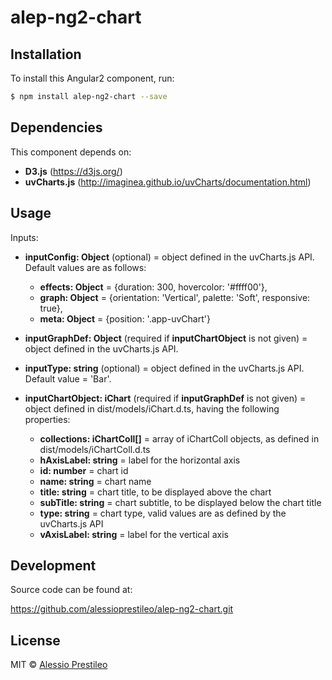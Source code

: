 # alep-ng2-chart

## Installation

To install this Angular2 component, run:

```bash
$ npm install alep-ng2-chart --save
```

## Dependencies

This component depends on:

- **D3.js** (https://d3js.org/)
- **uvCharts.js** (http://imaginea.github.io/uvCharts/documentation.html)

## Usage

Inputs:

- **inputConfig: Object** (optional) = object defined in the uvCharts.js API. Default values are as follows:
	- **effects: Object** = {duration: 300, hovercolor: '#ffff00'},
    - **graph: Object** = {orientation: 'Vertical', palette: 'Soft', responsive: true},
    - **meta: Object** = {position: '.app-uvChart'}

- **inputGraphDef: Object** (required if **inputChartObject** is not given) = object defined in the uvCharts.js API.

- **inputType: string** (optional) = object defined in the uvCharts.js API. Default value = 'Bar'.

- **inputChartObject: iChart** (required if **inputGraphDef** is not given) = object defined in dist/models/iChart.d.ts, having the following properties:

	- **collections: iChartColl[]** = array of iChartColl objects, as defined in dist/models/iChartColl.d.ts
  	- **hAxisLabel: string** = label for the horizontal axis
	- **id: number** = chart id
	- **name: string** = chart name
	- **title: string** = chart title, to be displayed above the chart
	- **subTitle: string** = chart subtitle, to be displayed below the chart title
	- **type: string** = chart type, valid values are as defined by the uvCharts.js API
	- **vAxisLabel: string** = label for the vertical axis

## Development

Source code can be found at:

https://github.com/alessioprestileo/alep-ng2-chart.git

## License

MIT © [Alessio Prestileo](alessioprestileo@gmail.com)
